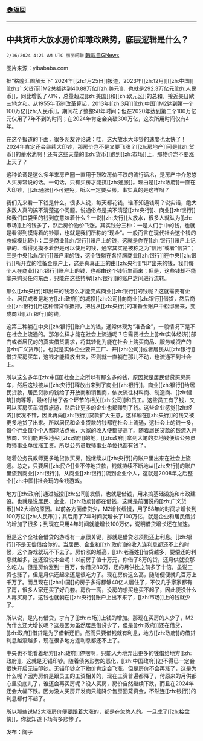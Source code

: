###  [:house:返回](README.md)
---


## 中共货币大放水房价却难改跌势，底层逻辑是什么？
`2/16/2024 4:21 AM UTC 丽丽闲聊` [轉載自GNews](https://gnews.org/articles/2313249)

图片来源：yibababa.com

据“格隆汇图解天下” 2024年[[zh:1月25日]]报道，2023年[[zh:12月]][[zh:中国]][[zh:广义货币]]M2总额达到40.88万亿[[zh:美元]]，也就是292.3万亿元[[zh:人民币]]，同比增长了7.1%，总量超过[[zh:美国]]和[[zh:欧元区]]的总和，接近美日欧三地之和。从1955年币制改革算起，2013年[[zh:3月]][[zh:中国]]M2达到第一个100万亿[[zh:人民币]]，期间花了整整58年时间；但在2020年达到第二个100万亿元仅用了7年不到的时间；在2024年肯定会突破300万亿，这次所用时间仅有4年。

在这个报道的下面，很多网友评论说：哇，这大放水大印钞的速度也太快了！2024年肯定还会继续大印钞，那房价岂不是又要飞涨？[[zh:房地产]]可是[[zh:货币]]的蓄水池啊！还有这些天量的[[zh:货币]]跑到[[zh:市场]]上，那物价岂不要涨上天了？

这种论调是这么多年来房产圈一直用于鼓吹房价不跌的流行话术，是房产中介忽悠人买房常说的话。一句话，只有买房才能抗[[zh:通胀]]。理由是[[zh:政府]]一直在大印钞，[[zh:通胀]]不可避免，所以一定要买房。事实真的是这样吗？

我们先来看一下钱是什么。很多人说，每天都花钱，谁不知道钱啊？说实话，绝大多数人真的搞不清楚这个问题。说通俗点是搞不清楚[[zh:央行]]、商业[[zh:银行]]和我们口袋里的钱到底意味着什么？一说[[zh:央行]]大放水，很多人就认为[[zh:市场]]上的钱多了，然后房价物价飞涨。其实钱分三种：一是人们手中的钱，也就是看得到摸得着的钞票，也就是我们所称的“现金”。一般而言在现代社会这个钱的总规模比较小；二是商业[[zh:银行]]账户上的钱，这就是你在[[zh:银行]]账户上记录的、看得见摸不着但是可以使用的钱，通常其实是被称之为“信用”或者“信贷”；三是中央[[zh:银行]]账户里的钱，这个钱躺在各持牌商业[[zh:银行]]在中央[[zh:银行]]所开立的准备金账户上，这是真真正正的由[[zh:央行]]“印”出来的钱，我们每个人在商业[[zh:银行]]账户上的钱，也都由这个钱衍生而来；但是，这些钱却不能拿来购买任何东西，只能在这些持牌[[zh:银行]]的账户之间进行流转。

那么[[zh:央行]]印出来的钱怎么才能变成商业[[zh:银行]]的钱呢？这就需要有企业、居民或者是地方[[zh:政府]]的城投[[zh:公司]]向商业[[zh:银行]]借贷，然后商业[[zh:银行]]用这种借贷作抵押，把钱从[[zh:央行]]的准备金账户中松绑出来，变成商业[[zh:银行]]的钱。

这第三种躺在中央[[zh:银行]]账户上的钱，通常体现为“准备金”，一般情况下是不在社会上流通的。那怎么样才能在社会上流通呢？它需要社会上[[zh:实体经济]]部门或者居民的的真实借货需求，将其转化为能在社会上购买商品、服务或资产的[[zh:广义货币]]。也就是实体企业要开工厂、开[[zh:公司]]或者居民从[[zh:银行]]借贷买房买车，这钱才能释放出来，否则就一直躺在那儿不动，也流通不到社会上。

所以这么多年[[zh:中国]]社会上之所以有那么多的钱，原因就是居民借贷买房买车，然后这钱被从[[zh:央行]]释放出来到了商业[[zh:银行]]，商业[[zh:银行]]给居民贷款，居民贷款的钱给了开放商和销售商，依次流往材料商、制造商、[[zh:建筑]]商等等，最终付给了各个环节的相关[[zh:公司]]和员工。这些员工有了钱，又可以买房买车消费旅游，然后让更多的企业也都赚到了钱。这些企业感觉[[zh:经济]]状况不错，因此再向[[zh:银行]]贷款扩大生意，这样躺在[[zh:央行]]的钱又被更多地贷了出来。所以居民和企业贷款的钱都在社会上流通，这社会上的钱一多，每个行业每个个人都能沾点光，大家的收入便都提高了。随着居民贷款的钱流入开放商，它们能更多地买[[zh:政府]]的地，[[zh:政府]]拿到大笔的卖地钱便给公务员教师事业单位涨工资。所以公务员教师事业单位也都有钱了。

随着公务员教师更多地贷款买房，钱继续从[[zh:央行]]的账户里出来在社会上流通。总之，只要居[[zh:民企]]业不停地贷款，钱就持续不断地从[[zh:央行]]的账户里流到商业[[zh:银行]]，从商业[[zh:银行]]流到企业个人，这就是2008年之后整个[[zh:中国]]社会玩的金钱游戏。

地方[[zh:政府]]通过城投[[zh:公司]]发债，也就是借钱，用来搞基础设施和市政建设。也就是说居民、企业、[[zh:政府]]都在借钱，这就是前面说的[[zh:广义货币]]M2大增的原因。以前各方面借贷少，M2增长缓慢，用了58年的时间才增长到100万亿[[zh:人民币]]；其后用了7年时间就增长了100万亿，就是企业和居民借贷的增加了很多；到现在只用4年时间就能增长100万亿，说明借贷增长还在加速。

但是这个全社会借贷的游戏有一点很关键，那就是借贷必须能还上利息。[[zh:银行]]不是无偿借给你的。当居民、企业和[[zh:政府]]的收入连利息都还不上的时候，这个游戏就玩不下去了。房价涨的越高，[[zh:老百姓]]借贷越多，要偿还的利息就越多，这还没说本金呢！以前房子值十万元，你借了8万的贷，还月供就没那么吃力。但是房价涨到一百万，你借贷80万，还的月供比之前多了十倍，虽说工资也涨了，但是月供还起来还是很吃力了。现在房价这么高，随随便便就几百万上千万了。而且现在[[zh:中国]]的房子多得都够40亿人居住了，不仅几乎家家都有了房，很多人家还买了好几套。房价一高，没房的想买也买不起了，因此便没什么人再买房了。这钱也就躺在[[zh:央行]]账户上出不来了，[[zh:市场]]上的钱就少了。

所以说，是先有借贷，才有了[[zh:市场]]上钱的增加。那现在买房的人少了，M2为什么还大增长呢？这是因为虽然居民借贷少了，但是[[zh:政府]]还在借贷，[[zh:政府]]借贷是为了借新还旧。然而只要借钱就有利息，地方[[zh:政府]]的借贷利息越滚越多，现在很多地方连利息都还不上了。

中央也不能看着地方[[zh:政府]]停摆啊，只能人为地弄出更多的钱借给地方[[zh:政府]]，这就是无锚印钞。随着债务形势的恶化，[[zh:中国政府]]迫不得已一定会很快开启无锚印钞。无锚印钞之下物价肯定会飞涨，但是房价不会再涨了，这是为什么呢？因为房价是跟员工的工资相关的，现在工资普遍都降了，付原来的月供都心里没底儿了，谁还会再买房呢？没人买房，房价自然继续下跌，而且在2024年还会大幅下跌。因为没人买房开发商只能降价售房回笼资金，不然连[[zh:银行]]的利息都付不起了。

所以那些说M2大涨房价便要跟着大涨的，都是在忽悠人的。一旦成了[[zh:接盘侠]]，你就知道下场有多悲惨了。

发布：陶子
